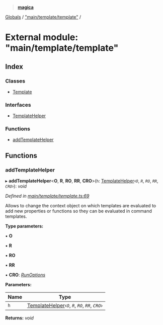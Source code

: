 > **[magica](../README.md)**

[Globals](../README.md) / ["main/template/template"](_main_template_template_.md) /

# External module: "main/template/template"

## Index

### Classes

* [Template](../classes/_main_template_template_.template.md)

### Interfaces

* [TemplateHelper](../interfaces/_main_template_template_.templatehelper.md)

### Functions

* [addTemplateHelper](_main_template_template_.md#addtemplatehelper)

## Functions

###  addTemplateHelper

▸ **addTemplateHelper**<**O**, **R**, **RO**, **RR**, **CRO**>(`h`: [TemplateHelper](../interfaces/_main_template_template_.templatehelper.md)‹*`O`*, *`R`*, *`RO`*, *`RR`*, *`CRO`*›): *void*

*Defined in [main/template/template.ts:69](https://github.com/cancerberoSgx/magica/blob/30321a6/src/main/template/template.ts#L69)*

Allows to change the context object on which templates are evaluated to add new properties or functions
so they can be evaluated in command templates.

**Type parameters:**

▪ **O**

▪ **R**

▪ **RO**

▪ **RR**

▪ **CRO**: *[RunOptions](../interfaces/_types_.runoptions.md)*

**Parameters:**

Name | Type |
------ | ------ |
`h` | [TemplateHelper](../interfaces/_main_template_template_.templatehelper.md)‹*`O`*, *`R`*, *`RO`*, *`RR`*, *`CRO`*› |

**Returns:** *void*